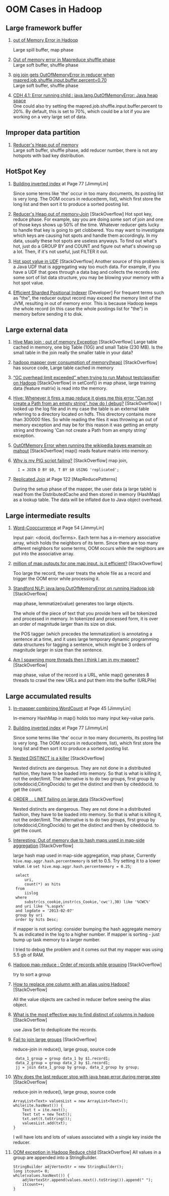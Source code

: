 # OOM Cases in Hadoop

## Large framework buffer
1. [out of Memory Error in Hadoop](http://stackoverflow.com/questions/8464048/out-of-memory-error-in-hadoop)  

	Large spill buffer, map phase
	
2. [Out of memory error in Mapreduce shuffle phase](http://stackoverflow.com/questions/19298357/out-of-memory-error-in-mapreduce-shuffle-phase)  
	Large soft buffer, shuffle phase
	
3. [pig join gets OutOfMemoryError in reducer when mapred.job.shuffle.input.buffer.percent=0.70](http://stackoverflow.com/questions/17162679/pig-join-gets-outofmemoryerror-in-reducer-when-mapred-job-shuffle-input-buffer-p/18227433#18227433)  
	Large soft buffer, shuffle phase

4. [CDH 4.1: Error running child : java.lang.OutOfMemoryError: Java heap space](http://stackoverflow.com/questions/13674190/cdh-4-1-error-running-child-java-lang-outofmemoryerror-java-heap-space)  
	One could also try setting the mapred.job.shuffle.input.buffer.percent to 20%. By default, this is set to 70%, which could be a lot if you are working on a very large set of data.
	
## Improper data partition

1. [Reducer's Heap out of memory](http://stackoverflow.com/questions/8705911/reducers-heap-out-of-memory)  
	Large soft buffer, shuffle phase, add reducer number, there is not any hotspots with bad key distribution.

## HotSpot Key

1. [Building inverted index](http://lintool.github.io/MapReduceAlgorithms/MapReduce-book-final.pdf) at Page 77 [JimmyLin]
	
	Since some terms like 'the' occur in too many documents, its posting list is very long. The OOM occurs in reduce(term, list<docid>), which first store the long list<docid> and then sort it to produce a sorted posting list.
	
2. [Reducer's Heap out of memory-Join](http://stackoverflow.com/questions/8705911/reducers-heap-out-of-memory)  [StackOverflow]
	Hot spot key, reduce phase. For example, say you are doing some sort of join and one of those keys shows up 50% of the time. Whatever reducer gets lucky to handle that key is going to get clobbered. You may want to investigate which keys are causing hot spots and handle them accordingly. In my data, usually these hot spots are useless anyways. To find out what's hot, just do a GROUP BY and COUNT and figure out what's showing up a lot. Then, if it's not useful, just FILTER it out.

3. [Hot spot value in UDF](http://stackoverflow.com/questions/8705911/reducers-heap-out-of-memory)  [StackOverflow]
	Another source of this problem is a Java UDF that is aggregating way too much data. For example, if you have a UDF that goes through a data bag and collects the records into some sort of list data structure, you may be blowing your memory with a hot spot value.
	
4. [Efficient Sharded Positional Indexer](http://www.cs.cmu.edu/~lezhao/TA/2010/HW2/)  [Developer]
For frequent terms such as "the", the reducer output record may exceed the memory limit of the JVM, resulting in out of memory error. This is because Hadoop keeps the whole record (in this case the whole postings list for "the") in memory before sending it to disk. 

## Large external data

1. [Hive Map join : out of memory Exception](http://stackoverflow.com/questions/18913928/hive-map-join-out-of-memory-exception)  [StackOverflow]
	Large table cached in memory,  one big Table (10G) and small Table (230 MB). Is the small table in the join really the smaller table in your data? 

2. [hadoop mapper over consumption of memory(heap)](http://stackoverflow.com/questions/15316539/hadoop-mapper-over-consumption-of-memoryheap)  [StackOverflow]
	has source code, Large table cached in memory
	
3. [“GC overhead limit exceeded” when trying to run Mahout testclassifier on Hadoop](http://stackoverflow.com/questions/22227142/gc-overhead-limit-exceeded-when-trying-to-run-mahout-testclassifier-on-hadoop/22228003#22228003)  [StackOverflow]
	in setConf() in map phase, large training data (feature matrix) is read into the memory.
	
4. [Hive: Whenever it fires a map reduce it gives me this error “Can not create a Path from an empty string”, how do I debug?](http://stackoverflow.com/questions/24564357/hive-whenever-it-fires-a-map-reduce-it-gives-me-this-error-can-not-create-a-pa/24565151#24565151)  [StackOverflow]
	I looked up the log file and in my case the table is an external table referring to a directory located on hdfs. This directory contains more than 300000 files. So while reading the files it was throwing an out of memory exception and may be for this reason it was getting an empty string and throwing 'Can not create a Path from an empty string' exception.
	
5. [OutOfMemory Error when running the wikipedia bayes example on mahout](http://stackoverflow.com/questions/10080800/outofmemory-error-when-running-the-wikipedia-bayes-example-on-mahout/10082340#10082340)  [StackOverflow]
	map() reads feature matrix into memory.
	
6. [Why is my PIG script failing?](http://stackoverflow.com/questions/22387859/why-is-my-pig-script-failing)  [StackOverflow]
	map join,
	
		 I = JOIN D BY $0, T BY $0 USING 'replicated';


7. [Replicated Join]() at Page 122 [MapReducePatterns]

	During the setup phase of the mapper, the user data (a large table) is read from the DistributedCache and then stored in memory (HashMap) as a lookup table. The data will be inflated due to Java object overhead.
	
## Large intermediate results
1. [Word-Cooccurrence](http://lintool.github.io/MapReduceAlgorithms/MapReduce-book-final.pdf) at Page 54 [JimmyLin]
	
	Input pair: \<docid, docTerms\>. Each term has a in-memory associative array, which holds the neighbors of its term. Since there are too many different neighbors for some terms, OOM occurs while the neighbors are put into the associative array.

2. [million of map outputs for one map input. is it efficient?](http://stackoverflow.com/questions/12466527/million-of-map-outputs-for-one-map-input-is-it-efficient)  [StackOverflow]

	Too large the record, the user treats the whole file as a record and trigger the OOM error while processing it.

3. [Standford NLP: java.lang.OutOfMemoryError on running Hadoop job](http://stackoverflow.com/questions/20247185/java-lang-outofmemoryerror-on-running-hadoop-job)  [StackOverflow]

	map phase, lemmatize(value) generates too large objects.  
	
	The whole of the piece of text that you provide here will be tokenized and processed in memory. In tokenized and processed form, it is over an order of magnitude larger than its size on disk.
	
	the POS tagger (which precedes the lemmatization) is annotating a sentence at a time, and it uses large temporary dynamic programming data structures for tagging a sentence, which might be 3 orders of magnitude larger in size than the sentence.

4. [Am I spawning more threads then I think I am in my mapper?](http://stackoverflow.com/questions/17707883/am-i-spawning-more-threads-then-i-think-i-am-in-my-mapper)  [StackOverflow]

 	map phase, value of the record is a  URL, whlie map() generates 8 threads to crawl the new URLs and put them into the buffer (URLPile)
 	
## Large accumulated results

1. [In-mapper combining WordCount](http://lintool.github.io/MapReduceAlgorithms/MapReduce-book-final.pdf) at Page 45 [JimmyLin]

	In-memory HashMap in map() holds too many input key-value paris.

2. [Building inverted index](http://lintool.github.io/MapReduceAlgorithms/MapReduce-book-final.pdf) at Page 77 [JimmyLin]
	
	Since some terms like 'the' occur in too many documents, its posting list is very long. The OOM occurs in reduce(term, list<docid>), which first store the long list<docid> and then sort it to produce a sorted posting list.
	
3. [Nested DISTINCT is a killer](http://mail-archives.apache.org/mod_mbox/pig-user/201201.mbox/%3CD570DEB688737C44A53497A16D0A7CAC4390DE@EAGF-ERFPMBX42.ERF.thomson.com%3E)  [StackOverflow]

	Nested distincts are dangerous. They are not done in a distributed fashion, they have to be loaded into memory. So that is what is killing it, not the order/limit. The alternative is to do two groups, first group by (citeddocid,CitingDocids) to get the distinct and then by citeddocid. to get the count.
	
4. [ORDER ... LIMIT failing on large data](https://mail-archives.apache.org/mod_mbox/pig-user/201201.mbox/%3CCAKne9Z5unW03bk2qbyXNxBsevmLcBVY1Se8_7TsDmDMEdHKh8A@mail.gmail.com%3E)  [StackOverflow]

	Nested distincts are dangerous. They are not done in a distributed fashion, they have to be loaded into memory. So that is what is killing it, not the order/limit. The alternative is to do two groups, first group by (citeddocid,CitingDocids) to get the distinct and then by citeddocid. to get the count.

5. [Interesting: Out of memory due to hash maps used in map-side aggregation](http://stackoverflow.com/questions/16684712/out-of-memory-due-to-hash-maps-used-in-map-side-aggregation)  [StackOverflow]

	large hash map used in map-side aggregation, map phase, Currently `hive.map.aggr.hash.percentmemory` is set to 0.5. Try setting it to a lower value. i.e `set hive.map.aggr.hash.percentmemory = 0.25`;
	
	    select 
	        uri, 
	        count(*) as hits 
	    from
	        iislog
	    where 
	        substr(cs_cookie,instr(cs_Cookie,'cwc'),30) like '%CWC%'
	    and uri like '%.aspx%' 
	    and logdate = '2013-02-07' 
	    group by uri 
	    order by hits Desc;
	    
	if mapper is not sorting: consider bumping the hash aggregate memory % as indicated in the log to a higher number. If mapper is sorting - just bump up task memory to a larger number. 

	I tried to debug the problem and it comes out that my mapper was using 5.5 gb of RAM.

6. [Hadoop map-reduce : Order of records while grouping](http://stackoverflow.com/questions/15144578/hadoop-map-reduce-order-of-records-while-grouping/15146314#15146314)  [StackOverflow]

	try to sort a group 
	
7. [How to replace one column with an alias using Hadoop?](http://stackoverflow.com/questions/20808044/how-to-replace-one-column-with-an-alias-using-hadoop)  [StackOverflow]

	All the value objects are cached in reducer before seeing the alias object.

8. [What is the most effective way to find distinct of columns in hadoop](http://stackoverflow.com/questions/15045753/what-is-the-most-effective-way-to-find-distinct-of-columns-in-hadoop/15070770#15070770)  [StackOverflow]

	use Java Set to deduplicate the records.
	
9. [Fail to join large groups](http://stackoverflow.com/questions/22281188/fail-to-join-large-groups)  [StackOverflow]

	reduce-join in reduce(), large group, source code
	
		data_1_group = group data_1 by $1.record1; 
		data_2_group = group data_2 by $1.record1; 
		jj = join data_1_group by group, data_2_group by group;

10. [Why does the last reducer stop with java heap error during merge step](http://stackoverflow.com/questions/15541900/why-does-the-last-reducer-stop-with-java-heap-error-during-merge-step)  [StackOverflow]

	reduce-join in reduce(), large group, source code
	
		ArrayList<Text> valuesList = new ArrayList<Text>();
		while(ite.hasNext()) {
			Text t = ite.next();
			Text txt = new Text();
			txt.set(t.toString());
			valuesList.add(txt);
		}
		
	I will have lots and lots of values associated with a single key inside the reducer. 
	
11. [OOM exception in Hadoop Reduce child](http://stackoverflow.com/questions/12831076/oom-exception-in-hadoop-reduce-child)   [StackOverflow]
	All values in a group are appended into a StringBuilder. 
	
		StringBuilder adjVertexStr = new StringBuilder();
		long itcount= 0;
		while(values.hasNext()) {
			adjVertexStr.append(values.next().toString()).append(" ");
			itcount++;
		}
	
	